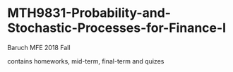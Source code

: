 # MTH9831-Probability-and-Stochastic-Processes-for-Finance-I
Baruch MFE 2018 Fall

contains homeworks, mid-term, final-term and quizes
